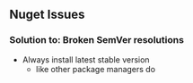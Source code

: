 ## Nuget Issues
### Solution to: Broken SemVer resolutions

* Always install latest stable version
  * like other package managers do
